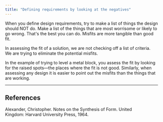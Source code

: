 ```yaml
---
title: "Defining requirements by looking at the negatives"
---
```


When you define design requirements, try to make a list of things the design should NOT do. Make a list of the things that are most worrisome or likely to go wrong. That's the best you can do. Misfits are more tangible than good fit.

In assessing the fit of a solution, we are not checking off a list of criteria. We are trying to eliminate the potential misfits.

In the example of trying to level a metal block, you assess the fit by looking for the raised spots—the places where the fit is not good. Similarly, when assessing any design it is easier to point out the misfits than the things that are working.

---

## References

Alexander, Christopher. Notes on the Synthesis of Form. United Kingdom: Harvard University Press, 1964.
